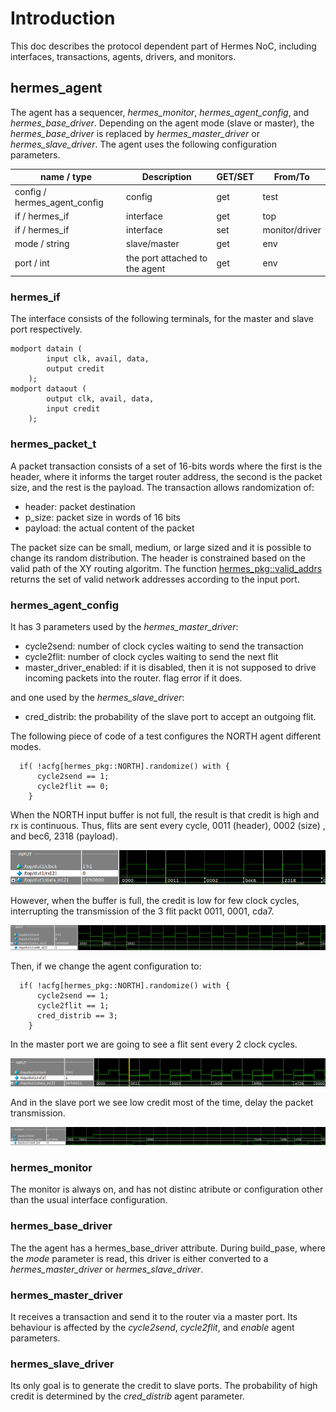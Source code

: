 
# Introduction

This doc describes the protocol dependent part of Hermes NoC, including interfaces, transactions, agents, drivers, and monitors. 

## hermes_agent

The agent has a sequencer, *hermes_monitor*, *hermes_agent_config*, and *hermes_base_driver*.  Depending on the agent mode (slave or master), 
the *hermes_base_driver* is replaced by  *hermes_master_driver* or *hermes_slave_driver*.  The agent uses the following configuration parameters.

| name / type                  | Description                    | GET/SET | From/To        | 
| ---                          | ---                            | ---     | ---            |
| config / hermes_agent_config | config                         | get     | test           |
| if / hermes_if               | interface                      | get     | top            |
| if / hermes_if               | interface                      | set     | monitor/driver |
| mode / string                | slave/master                   | get     | env            |
| port / int                   | the port attached to the agent | get     | env            |


### hermes_if

The interface consists of the following terminals, for the master and slave port respectively. 

    modport datain (
            input clk, avail, data,
            output credit
        );
    modport dataout (
            output clk, avail, data,
            input credit
        );


### hermes_packet_t

A packet transaction consists of a set of 16-bits words where the first is the header, where it informs the target router address, the second is the packet size, and the rest is the payload. The transaction allows randomization of:

- header: packet destination
- p_size: packet size in words of 16 bits
- payload: the actual content of the packet

The packet size can be small, medium, or large sized and  it is possible to change its random distribution.
The header is constrained based on the valid path of the XY routing algoritm. The function [hermes_pkg::valid_addrs](../src/hermes_typedefs.sv) returns the set of valid network addresses according to the input port. 


### hermes_agent_config

It has 3 parameters used by the *hermes_master_driver*:

- cycle2send: number of clock cycles waiting to send the transaction
- cycle2flit: number of clock cycles waiting to send the next flit
- master_driver_enabled: if it is disabled, then it is not supposed to drive incoming packets into the router. flag error if it does.

and one used by the *hermes_slave_driver*:

- cred_distrib: the probability of the slave port to accept an outgoing flit. 

The following piece of code of a test configures the NORTH agent different modes. 

```
  if( !acfg[hermes_pkg::NORTH].randomize() with { 
      cycle2send == 1;
      cycle2flit == 0;
    }
```

When the NORTH input buffer is not full, the result is that credit is high and rx is continuous. Thus, flits are sent every cycle, 0011 (header), 0002 (size) , and bec6, 2318 (payload). 

![buffer not full](master_buffer_not_full.png)

However, when the buffer is full, the credit is low for few clock cycles, interrupting the transmission of the 3 flit packt 0011, 0001, cda7.

![buffer full](master_buffer_full.png)

Then, if we change the agent configuration to:

```
  if( !acfg[hermes_pkg::NORTH].randomize() with { 
      cycle2send == 1;
      cycle2flit == 1;
      cred_distrib == 3;
    }
```

In the master port we are going to see a flit sent every 2 clock cycles.

![cycles2flit](master_cycles2flit.png)

And in the slave port we see low credit most of the time, delay the packet transmission.

![low credit](slave_low_credit.png)

### hermes_monitor

The monitor is always on, and has not distinc atribute or configuration other than the usual interface configuration.

### hermes_base_driver

The the agent has a hermes_base_driver attribute. During build_pase, where the *mode* parameter is read, this driver is either converted to a *hermes_master_driver* or *hermes_slave_driver*.

### hermes_master_driver

It receives a transaction and send it to the router via a master port. Its behaviour is affected by the *cycle2send*, *cycle2flit*, and *enable* agent parameters.

### hermes_slave_driver

Its only goal is to generate the credit to slave ports. The probability of high credit is determined by the *cred_distrib* agent parameter.